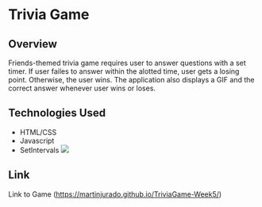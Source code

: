 # Trivia Game
## Overview
Friends-themed trivia game requires user to answer questions with a set timer. If user failes to answer within the alotted time, user gets a losing point. Otherwise, the user wins. The application also displays a GIF and the correct answer whenever user wins or loses. 
## Technologies Used 
- HTML/CSS
- Javascript 
- SetIntervals
![](/assets/Images/friends.png)

## Link
Link to Game (https://martinjurado.github.io/TriviaGame-Week5/)


